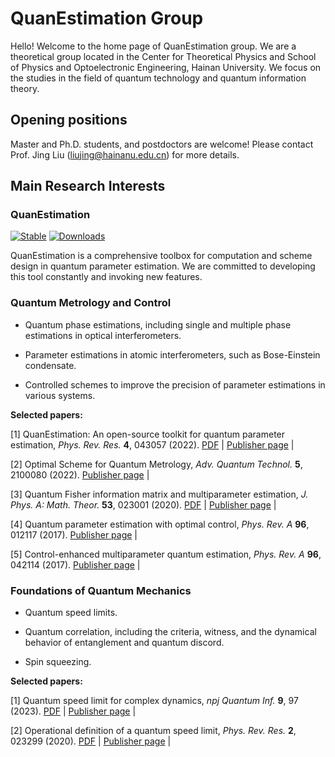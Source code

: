 <script async src="https://badge.dimensions.ai/badge.js" charset="utf-8"></script>

# **QuanEstimation Group**

Hello! Welcome to the home page of QuanEstimation group. We are a theoretical group located in the Center for Theoretical Physics and School of Physics and Optoelectronic Engineering, Hainan University. We focus on the studies in the field of quantum technology and quantum information theory. 

## **Opening positions**

Master and Ph.D. students, and postdoctors are welcome! Please contact Prof. Jing Liu (liujing@hainanu.edu.cn) for more details. 

## **Main Research Interests**

### **QuanEstimation** 

[![Stable](https://img.shields.io/badge/docs-stable-blue.svg)](https://quanestimation.github.io/QuanEstimation/) 
[![Downloads](https://static.pepy.tech/badge/quanestimation)](https://pepy.tech/project/quanestimation)

QuanEstimation is a comprehensive toolbox for computation and scheme design in quantum parameter estimation. We are committed to developing this tool constantly 
and invoking new features. 

### **Quantum Metrology and Control**

- Quantum phase estimations, including single and multiple phase estimations in optical interferometers.

- Parameter estimations in atomic interferometers, such as Bose-Einstein condensate.

- Controlled schemes to improve the precision of parameter estimations in various systems.

**Selected papers:**

[1] QuanEstimation: An open-source toolkit for quantum parameter estimation, *Phys. Rev. Res.* **4**, 043057 (2022). 
[PDF](../Publications/pdf/PRResearch_4_043057.pdf) | [Publisher page](https://doi.org/10.1103/PhysRevResearch.4.043057) 
| <span class="__dimensions_badge_embed__" data-doi="10.1103/PhysRevResearch.4.043057" data-style="large_rectangle" style="display:inline;"></span>

[2] Optimal Scheme for Quantum Metrology, *Adv. Quantum Technol.* **5**, 2100080 (2022). [Publisher page](https://doi.org/10.1002/qute.202100080)
| <span class="__dimensions_badge_embed__" data-doi="10.1002/qute.202100080" data-style="large_rectangle" style="display:inline;"></span>

[3] Quantum Fisher information matrix and multiparameter estimation, *J. Phys. A: Math. Theor.* **53**, 023001 (2020). 
[PDF](../Publications/pdf/JPA_53_023001.pdf) | [Publisher page](https://doi.org/10.1088/1751-8121/ab5d4d) 
| <span class="__dimensions_badge_embed__" data-doi="10.1088/1751-8121/ab5d4d" data-style="large_rectangle" style="display:inline;"></span>

[4] Quantum parameter estimation with optimal control, *Phys. Rev. A* **96**, 012117 (2017). 
[Publisher page](https://doi.org/10.1103/PhysRevA.96.012117) 
| <span class="__dimensions_badge_embed__" data-doi="10.1103/PhysRevA.96.012117" data-style="large_rectangle" style="display:inline;"></span>

[5] Control-enhanced multiparameter quantum estimation, *Phys. Rev. A* **96**, 042114 (2017). 
[Publisher page](https://doi.org/10.1103/PhysRevA.96.042114) 
| <span class="__dimensions_badge_embed__" data-doi="10.1103/PhysRevA.96.042114" data-style="large_rectangle" style="display:inline;"></span>

### **Foundations of Quantum Mechanics**

- Quantum speed limits. ​​ 

- Quantum correlation, including the criteria, witness, and the dynamical behavior of entanglement and quantum discord.

- Spin squeezing.

**Selected papers:**

[1] Quantum speed limit for complex dynamics, *npj Quantum Inf.* **9**, 97 (2023). 
[PDF](../Publications/pdf/npjqi_9_97.pdf) | [Publisher page](https://doi.org/10.1038/s41534-023-00768-8) 
| <span class="__dimensions_badge_embed__" data-doi="10.1038/s41534-023-00768-8" data-style="large_rectangle" style="display:inline;"></span>

[2] Operational definition of a quantum speed limit, *Phys. Rev. Res.* **2**, 023299 (2020). 
[PDF](../Publications/pdf/PRResearch_2_023299.pdf) | [Publisher page](https://doi.org/10.1103/PhysRevResearch.2.023299) 
| <span class="__dimensions_badge_embed__" data-doi="10.1103/PhysRevResearch.2.023299" data-style="large_rectangle" style="display:inline;"></span>


